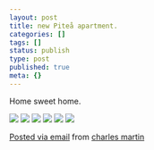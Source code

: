 ```yaml
---
layout: post
title: new Piteå apartment.
categories: []
tags: []
status: publish
type: post
published: true
meta: {}
---
```


Home sweet home.

![]({{site.baseurl}}/assets/posterous/charlesmartin/10/20101021-piteaapartment-IMG_5049.jpg) 
![]({{site.baseurl}}/assets/posterous/charlesmartin/10/20101021-piteaapartment-IMG_5051.jpg) 
![]({{site.baseurl}}/assets/posterous/charlesmartin/10/20101021-piteaapartment-IMG_5052.jpg) 
![]({{site.baseurl}}/assets/posterous/charlesmartin/10/20101021-piteaapartment-IMG_5053.jpg) 
![]({{site.baseurl}}/assets/posterous/charlesmartin/10/20101021-piteaapartment-IMG_5055.jpg) 
![]({{site.baseurl}}/assets/posterous/charlesmartin/10/20101021-piteaapartment-IMG_5056.jpg) 

[Posted via email](http://posterous.com)  from 
[charles martin](http://charlesmartin.posterous.com/new-pitea-apartment)
